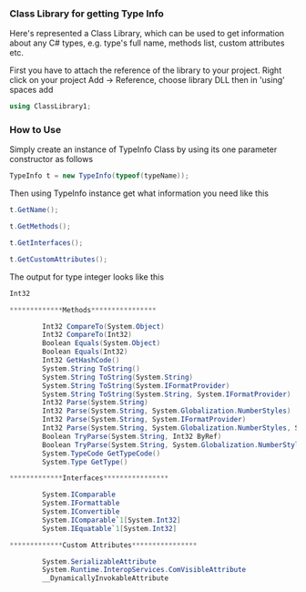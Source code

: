 ### Class Library for getting Type Info

Here's represented a Class Library, which can be used to get information about any C# types, e.g. type's full name, methods list, custom attributes etc.

First you have to attach the reference of the library to your project. Right click on your project Add -> Reference, choose library DLL then in 'using' spaces add

~~~csharp
using ClassLibrary1;
~~~

### How to Use
Simply create an instance of TypeInfo Class by using its one parameter constructor as follows
~~~csharp
TypeInfo t = new TypeInfo(typeof(typeName));
~~~

Then using TypeInfo instance get what information you need like this
~~~csharp
t.GetName();

t.GetMethods();

t.GetInterfaces();

t.GetCustomAttributes();
~~~

The output for type integer looks like this
~~~csharp
Int32

*************Methods****************

        Int32 CompareTo(System.Object)
        Int32 CompareTo(Int32)
        Boolean Equals(System.Object)
        Boolean Equals(Int32)
        Int32 GetHashCode()
        System.String ToString()
        System.String ToString(System.String)
        System.String ToString(System.IFormatProvider)
        System.String ToString(System.String, System.IFormatProvider)
        Int32 Parse(System.String)
        Int32 Parse(System.String, System.Globalization.NumberStyles)
        Int32 Parse(System.String, System.IFormatProvider)
        Int32 Parse(System.String, System.Globalization.NumberStyles, System.IFormatProvider)
        Boolean TryParse(System.String, Int32 ByRef)
        Boolean TryParse(System.String, System.Globalization.NumberStyles, System.IFormatProvider, Int32 ByRef)
        System.TypeCode GetTypeCode()
        System.Type GetType()

*************Interfaces****************

        System.IComparable
        System.IFormattable
        System.IConvertible
        System.IComparable`1[System.Int32]
        System.IEquatable`1[System.Int32]

*************Custom Attributes****************

        System.SerializableAttribute
        System.Runtime.InteropServices.ComVisibleAttribute
        __DynamicallyInvokableAttribute
~~~
